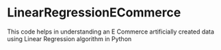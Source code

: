 # LinearRegressionECommerce
This code helps in understanding an E Commerce artificially created data using Linear Regression algorithm in Python
